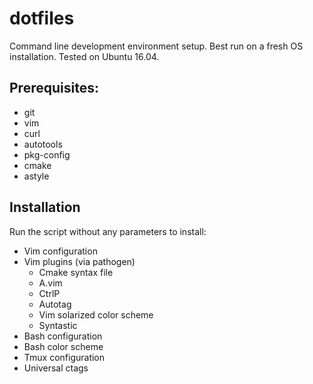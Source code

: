 # dotfiles
Command line development environment setup. Best run on a fresh OS installation. Tested on Ubuntu 16.04.

## Prerequisites:
- git
- vim
- curl
- autotools
- pkg-config
- cmake
- astyle

## Installation
Run the script without any parameters to install:
- Vim configuration
- Vim plugins (via pathogen)
  - Cmake syntax file
  - A.vim
  - CtrlP
  - Autotag
  - Vim solarized color scheme
  - Syntastic
- Bash configuration
- Bash color scheme
- Tmux configuration
- Universal ctags
